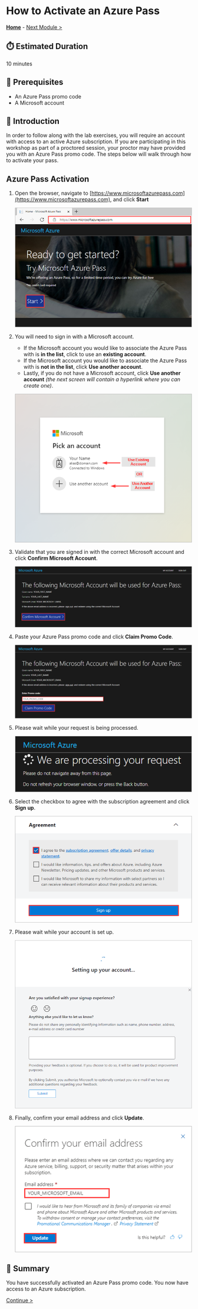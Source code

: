 # How to Activate an Azure Pass

**[Home](../README.md)** - [Next Module >](../modules/module00.md)

## :stopwatch: Estimated Duration

10 minutes

## :thinking: Prerequisites

* An Azure Pass promo code
* A Microsoft account

## :loudspeaker: Introduction

In order to follow along with the lab exercises, you will require an account with access to an active Azure subscription. If you are participating in this workshop as part of a proctored session, your proctor may have provided you with an Azure Pass promo code. The steps below will walk through how to activate your pass.

## Azure Pass Activation

1. Open the browser, navigate to [https://www.microsoftazurepass.com](https://www.microsoftazurepass.com), and click **Start**

    ![ALT](./images/azurepass/001.png)

2. You will need to sign in with a Microsoft account.

    * If the Microsoft account you would like to associate the Azure Pass with is **in the list**, click to use an **existing account**.
    * If the Microsoft account you would like to associate the Azure Pass with is **not in the list**, click **Use another account**.
    * Lastly, if you do not have a Microsoft account, click **Use another account** *(the next screen will contain a hyperlink where you can create one)*.

    ![ALT](./images/azurepass/002.png)

3. Validate that you are signed in with the correct Microsoft account and click **Confirm Microsoft Account**.

    ![ALT](./images/azurepass/004.png)

4. Paste your Azure Pass promo code and click **Claim Promo Code**.

    ![ALT](./images/azurepass/005.png)

5. Please wait while your request is being processed.

    ![ALT](./images/azurepass/006.png)

6. Select the checkbox to agree with the subscription agreement and click **Sign up**.

    ![ALT](./images/azurepass/007.png)

7. Please wait while your account is set up.

    ![ALT](./images/azurepass/008.png)

8. Finally, confirm your email address and click **Update**.

    ![ALT](./images/azurepass/009.png)

## :tada: Summary

You have successfully activated an Azure Pass promo code. You now have access to an Azure subscription.

[Continue >](../modules/module00.md)
